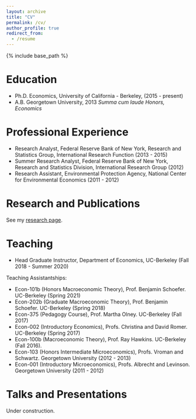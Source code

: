 ```yaml
---
layout: archive
title: "CV"
permalink: /cv/
author_profile: true
redirect_from:
  - /resume
---
```


{% include base_path %}

Education
======
* Ph.D. Economics, University of California - Berkeley, (2015 - present)
* A.B. Georgetown University, 2013
_Summa cum laude_
_Honors, Economics_

Professional Experience
======
* Research Analyst, Federal Reserve Bank of New York, Research and Statistics Group, International Research Function (2013 - 2015)
* Summer Research Analyst, Federal Reserve Bank of New York, Research and Statistics Division, International Research Group (2012)
* Research Assistant, Environmental Protection Agency, National Center for Environmental Economics (2011 - 2012)

Research and Publications
======
See my [research page](https://prestonmui.github.io/research/).
  
Teaching
======

* Head Graduate Instructor, Department of Economics, UC-Berkeley (Fall 2018 - Summer 2020)

Teaching Assistantships:

* Econ-101b (Honors Macroeconomic Theory), Prof. Benjamin Schoefer. UC-Berkeley (Spring 2021)
* Econ-202b (Graduate Macroeconomic Theory), Prof. Benjamin Schoefer. UC-Berkeley (Spring 2018)
* Econ-375 (Pedagogy Course), Prof. Martha Olney. UC-Berkeley (Fall 2017)
* Econ-002 (Introductory Economics), Profs. Christina and David Romer. UC-Berkeley (Spring 2017)
* Econ-100b (Macroeconomic Theory), Prof. Ray Hawkins. UC-Berkeley (Fall 2016).
* Econ-103 (Honors Intermediate Microeconomics), Profs. Vroman and Schwartz. Georgetown University (2012 - 2013)
* Econ-001 (Introductory Microeconomics), Profs. Albrecht and Levinson. Georgetown University (2011 - 2012)

Talks and Presentations
======
Under construction.